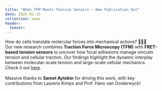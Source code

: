 ```yaml
---
title: "When TFM Meets Tension Sensors – New Publication Out"
date: 2025-01-15
collection: news
header:
  teaser:
---
```

How do cells translate molecular forces into mechanical actions? 🧬🔬💪 <br>
Our new research combines **Traction Force Microscopy (TFM)** with **FRET-based tension sensors** to uncover how focal adhesions manage vinculin tension and cellular traction. Our findings highlight the dynamic interplay between molecular-scale tension and large-scale cellular mechanics.<br>
Check it out <a href="https://www.biorxiv.org/content/10.1101/2025.01.09.632081v1"><u>here</u></a>. <br><br>
Massive thanks to **Samet Aytekin** for driving this work, with key contributions from Laurens Kimps and Prof. Hans van Oosterwyck! 
